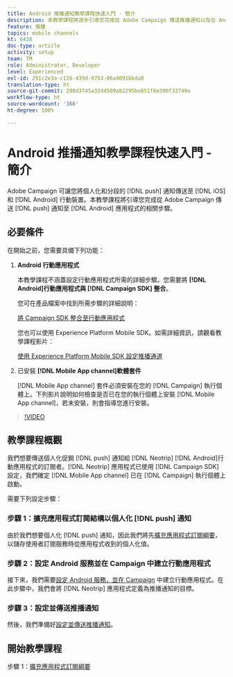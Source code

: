 ```yaml
---
title: Android 推播通知教學課程快速入門 - 簡介
description: 本教學課程將逐步引導您完成從 Adobe Campaign 傳送推播通知以及在 Android 應用程式中接收這些通知的步驟。
feature: 推播
topics: mobile channels
kt: 6438
doc-type: article
activity: setup
team: TM
role: Administrator, Developer
level: Experienced
exl-id: 291c2e3a-c126-439d-9753-06a4091bbda0
translation-type: ht
source-git-commit: 298d3745a32d4509a82295be851f6e390f33749a
workflow-type: ht
source-wordcount: '366'
ht-degree: 100%

---
```


# Android 推播通知教學課程快速入門 - 簡介

Adobe Campaign 可讓您將個人化和分段的 [!DNL push] 通知傳送至 [!DNL iOS] 和 [!DNL Android] 行動裝置。本教學課程將引導您完成從 Adobe Campaign 傳送 [!DNL push] 通知至 [!DNL Android] 應用程式的相關步驟。

## 必要條件

在開始之前，您需要具備下列功能：

1) **Android 行動應用程式**

   本教學課程不涵蓋設定行動應用程式所需的詳細步驟。您需要將 **[!DNL Android]行動應用程式與 [!DNL Campaign SDK] 整合**。

   您可在產品檔案中找到所需步驟的詳細說明：

   [將 Campaign SDK 整合至行動應用程式](https://experienceleague.adobe.com/docs/campaign-classic/using/sending-messages/sending-push-notifications/integrating-campaign-sdk-into-the-mobile-application.html?lang=zh-Hant)

   您也可以使用 Experience Platform Mobile SDK。如需詳細資訊，請觀看教學課程影片：

   [使用 Experience Platform Mobile SDK 設定推播通道](https://experienceleague.adobe.com/docs/campaign-classic-learn/tutorials/sending-messages/push-channel/configure-push-using-aep-mobile-sdk.html?lang=zh-Hant)

2) 已安裝 **[!DNL Mobile App channel]軟體套件**

   [!DNL Mobile App channel] 套件必須安裝在您的 [!DNL Campaign] 執行個體上。下列影片說明如何檢查是否已在您的執行個體上安裝 [!DNL Mobile App channel]，若未安裝，則會指導您進行安裝。

>[!VIDEO](https://video.tv.adobe.com/v/326544?quality=12)

## 教學課程概觀

我們想要傳送個人化促銷 [!DNL push] 通知給 [!DNL Neotrip] [!DNL Android]行動應用程式的訂閱者。[!DNL Neotrip] 應用程式已使用 [!DNL Campaign SDK] 設定，我們確定 [!DNL Mobile App channel] 已在 [!DNL Campaign] 執行個體上啟動。

需要下列設定步驟：

### 步驟 1：擴充應用程式訂閱結構以個人化 [!DNL push] 通知

由於我們想要個人化 [!DNL push] 通知，因此我們將先[擴充應用程式訂閱綱要](/help/tutorial-getting-started-with-push-notifications-for-android/extending-the-app-subscription-schema.md)，以儲存使用者訂閱服務時從應用程式收到的個人化值。

### 步驟 2：設定 Android 服務並在 Campaign 中建立行動應用程式

接下來，我們需要[設定 Android 服務，並在 Campaign](/help/tutorial-getting-started-with-push-notifications-for-android/configuring-an-android-service-in-campaign.md) 中建立行動應用程式。在此步驟中，我們會將 [!DNL Neotrip] 應用程式定義為推播通知的目標。

### 步驟 3：設定並傳送推播通知

然後，我們準備好[設定並傳送推播通知](/help/tutorial-getting-started-with-push-notifications-for-android/configuring-and-sending-push-notifications.md)。

## 開始教學課程

步驟 1：[擴充應用程式訂閱綱要](/help/tutorial-getting-started-with-push-notifications-for-android/extending-the-app-subscription-schema.md)
